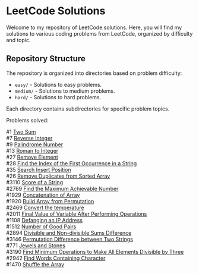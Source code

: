 # LeetCode Solutions

Welcome to my repository of LeetCode solutions. Here, you will find my solutions to various coding problems from LeetCode, organized by difficulty and topic.

## Repository Structure

The repository is organized into directories based on problem difficulty:

- `easy/` - Solutions to easy problems.
- `medium/` - Solutions to medium problems.
- `hard/` - Solutions to hard problems.

Each directory contains subdirectories for specific problem topics.

Problems solved:

#1 [Two Sum](https://leetcode.com/problems/two-sum/description/) <br>
#7 [Reverse Integer](https://leetcode.com/problems/reverse-integer/description/) <br>
#9 [Palindrome Number](https://leetcode.com/problems/palindrome-number/description/) <br>
#13 [Roman to Integer](https://leetcode.com/problems/roman-to-integer/description/) <br>
#27 [Remove Element](https://leetcode.com/problems/remove-element/description/) <br>
#28 [Find the Index of the First Occurrence in a String](https://leetcode.com/problems/find-the-index-of-the-first-occurrence-in-a-string/description/) <br>
#35 [Search Insert Position](https://leetcode.com/problems/search-insert-position/description/) <br>
#26 [Remove Duplicates from Sorted Array](https://leetcode.com/problems/remove-duplicates-from-sorted-array/description/) <br>
#3110 [Score of a String](https://leetcode.com/problems/score-of-a-string/description/) <br>
#2769 [Find the Maximum Achievable Number](https://leetcode.com/problems/find-the-maximum-achievable-number/description/) <br>
#1929 [Concatenation of Array](https://leetcode.com/problems/concatenation-of-array/) <br>
#1920 [Build Array from Permutation](https://leetcode.com/problems/build-array-from-permutation/description/) <br>
#2469 [Convert the temperature](https://leetcode.com/problems/convert-the-temperature/description/) <br>
#2011 [Final Value of Variable After Performing Operations](https://leetcode.com/problems/final-value-of-variable-after-performing-operations/description/) <br>
#1108 [Defanging an IP Address](https://leetcode.com/problems/defanging-an-ip-address/description/) <br>
#1512 [Number of Good Pairs](https://leetcode.com/problems/number-of-good-pairs/description/) <br>
#2894 [Divisible and Non-divisible Sums Difference](https://leetcode.com/problems/divisible-and-non-divisible-sums-difference/description/) <br>
#3146 [Permutation Difference between Two Strings](https://leetcode.com/problems/permutation-difference-between-two-strings/description/) <br>
#771 [Jewels and Stones](https://leetcode.com/problems/jewels-and-stones/description/) <br>
#3190 [Find Minimum Operations to Make All Elements Divisible by Three](https://leetcode.com/problems/find-minimum-operations-to-make-all-elements-divisible-by-three/description/)<br>
#2942 [Find Words Containing Character](https://leetcode.com/problems/find-words-containing-character/description/) <br>
#1470 [Shuffle the Array](https://leetcode.com/problems/shuffle-the-array/description/) <br>
